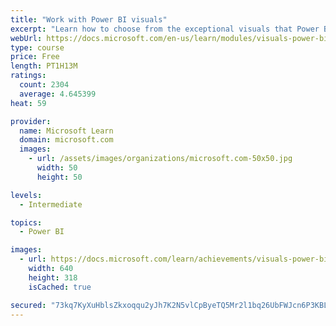 ```yaml
---
title: "Work with Power BI visuals"
excerpt: "Learn how to choose from the exceptional visuals that Power BI makes available to you. Formatting visuals will direct the user’s attention to exactly where you want it, while helping to make the visual easier to read and interpret. You will also learn about how to use key performance indicators (KPIs)."
webUrl: https://docs.microsoft.com/en-us/learn/modules/visuals-power-bi/
type: course
price: Free
length: PT1H13M
ratings:
  count: 2304
  average: 4.645399
heat: 59

provider:
  name: Microsoft Learn
  domain: microsoft.com
  images:
    - url: /assets/images/organizations/microsoft.com-50x50.jpg
      width: 50
      height: 50

levels:
  - Intermediate

topics:
  - Power BI

images:
  - url: https://docs.microsoft.com/learn/achievements/visuals-power-bi-social.png
    width: 640
    height: 318
    isCached: true

secured: "73kq7KyXuHblsZkxoqqu2yJh7K2N5vlCpByeTQ5Mr2l1bq26UbFWJcn6P3KBLfx5ojRcUu34IAhQ+B+LHisY37F9USbelVtR2Lhm6QyzhUIv4cDk5FYrA3uFwXluDZl75qV50LA7b0Jnyl+Rm783OX3DIYo49uvV8CDMJkdmjEt9Sqf/t5gIsG0w0L7VzG6H45DSDrfvrydPB9y7BBjq07y62LgL+pVCZiLUjlI7emc6GuTlN5cNVFpYN46axvZ5aTixVPNJluXui6FwYXhsSGUxSaJ02ngsY1Sd55W7d9BYmxiYJclkYxll51b66GUSgCO+v1V4qh4Hq1biwwTFL5To4bh1bZPTxBPiVt2QDJq7m+qKcI3T9+QPRJ7/ivMTK6AkkCyVCaFZ7H1dmY+KW0/WbX+PpaYEPBi3J/jldhg=;Q+8DBI12WOCnWcU3C1J8pw=="
---
```


